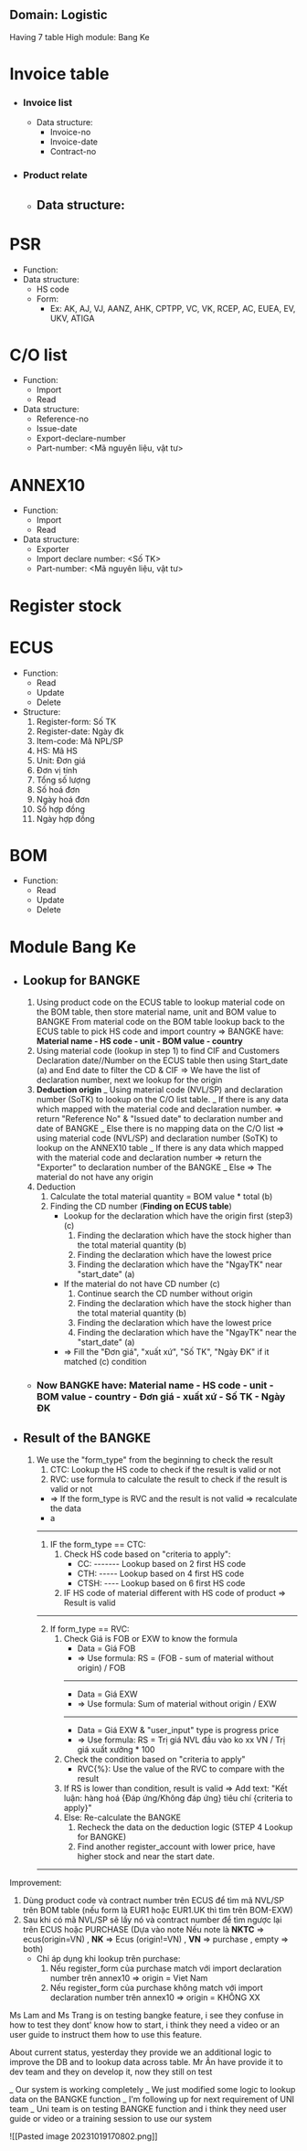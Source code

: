 ## Domain: Logistic

Having 7 table
High module: Bang Ke
# Invoice table
- ### Invoice list
	- Data structure:
		- Invoice-no
		- Invoice-date
		- Contract-no
- ### Product relate
	- Data structure:
		- 
# PSR
- Function:
- Data structure:
	- HS code
	- Form: 
		- Ex: AK, AJ, VJ, AANZ, AHK, CPTPP, VC, VK, RCEP, AC, EUEA, EV, UKV, ATIGA
# C/O list
- Function:
	- Import
	- Read
- Data structure: 
	- Reference-no
	- Issue-date
	- Export-declare-number
	- Part-number: <Mã nguyên liệu, vật tư>
# ANNEX10
- Function: 
	-  Import
	- Read
- Data structure:
	- Exporter
	- Import declare number: <Số TK>
	- Part-number: <Mã nguyên liệu, vật tư>
# Register stock
# ECUS
- Function:
	- Read
	- Update
	- Delete
- Structure:
	1. Register-form: Số TK
	2. Register-date: Ngày đk
	3. Item-code: Mã NPL/SP
	4. HS: Mã HS
	5. Unit: Đơn giá
	6. Đơn vị tính
	7. Tổng số lượng
	8. Số hoá đơn
	9. Ngày hoá đơn
	10. Số hợp đồng
	11. Ngày hợp đồng
# BOM
- Function: 
	- Read
	- Update
	- Delete

# Module Bang Ke
- ## Lookup for BANGKE
	1. Using product code on the ECUS table to lookup material code on the BOM table, then store material name, unit and BOM value to BANGKE
	   From material code on the BOM table lookup back to the ECUS table to pick HS code and import country
	    => BANGKE have: **Material name - HS code - unit - BOM value - country**
	2. Using material code (lookup in step 1) to find CIF and Customers Declaration date//Number on the ECUS table then using Start_date (a) and End date to filter the CD & CIF
	   => We have the list of declaration number, next we lookup for the origin
	3. **Deduction origin** 
	   _ Using material code (NVL/SP) and declaration number (SoTK) to lookup on the C/O list table. 
	   _ If there is any data which mapped with the material code and declaration number.
	   => return "Reference No" & "Issued date" to declaration number and date of BANGKE
	   _ Else there is no mapping data on the C/O list => using material code (NVL/SP) and declaration number (SoTK) to lookup on the ANNEX10 table
		   _ If there is any data which mapped with the material code and declaration number
		   => return the "Exporter" to declaration number of the BANGKE
		   _ Else => The material do not have any origin
	4. Deduction
		1. Calculate the total material quantity = BOM value * total (b)
		2. Finding the CD number (**Finding on ECUS table**)
			- Lookup for the declaration which have the origin first (step3) (c)
				1. Finding the declaration which have the stock higher than the total material quantity (b)
				2. Finding the declaration which have the lowest price
				3. Finding the declaration which have the "NgayTK" near "start_date" (a)
			- If the material do not have CD number (c)
				1. Continue search the CD number without origin
				2. Finding the declaration which have the stock higher than the total material quantity (b)
				3. Finding the declaration which have the lowest price
				4. Finding the declaration which have the "NgayTK" near the "start_date" (a)
			- => Fill the "Đơn giá", "xuất xứ", "Số TK", "Ngày ĐK" if it matched (c) condition
	- ### Now BANGKE have: **Material name - HS code - unit - BOM value - country - Đơn giá - xuất xứ - Số TK - Ngày ĐK**
	  
	  
- ## Result of the BANGKE 
	1. We use the "form_type" from the beginning to check the result
		1. CTC: Lookup the HS code to check if the result is valid or not
		2. RVC: use formula to calculate the result to check if the result is valid or not
		- => If the form_type is RVC and the result is not valid => recalculate the data
		- a
		----------------------------------------------------------------------
		1.  IF the form_type == CTC: 
			1. Check HS code based on "criteria to apply":
				- CC: ------- Lookup based on 2 first HS code
				- CTH: ----- Lookup based on 4 first HS code
				- CTSH: ---- Lookup based on 6 first HS code
			2. IF HS code of material different with HS code of product 
			   => Result is valid
		-----------------------------------------------------------------------
		2. If form_type == RVC:
			1. Check Giá is FOB or EXW to know the formula
			   - Data = Giá FOB 
			   - => Use formula: RS = (FOB - sum of material without origin) / FOB
			   ----------------------------------------------------
			   - Data = Giá EXW
			   - => Use formula: Sum of material without origin / EXW
			   ----------------------------------------------------
			   - Data = Giá EXW & "user_input" type is progress price
			   - => Use formula: RS = Trị giá NVL đầu vào ko xx VN / Trị giá xuất xưởng * 100
			2. Check the condition based on "criteria to apply"
			   + RVC{%}: Use the value of the RVC to compare with the result
			3. If RS is lower than condition, result is valid
			   => Add text: "Kết luận: hàng hoá {Đáp ứng/Không đáp ứng} tiêu chí {criteria to apply}"
			4. Else: Re-calculate the BANGKE
				1. Recheck the data on the deduction logic (STEP 4 Lookup for BANGKE)
				2. Find another register_account with lower price, have higher stock and near the start date.
		-------------------------------------------------------------------------




Improvement:
1. Dùng product code và contract number trên ECUS để tìm mã NVL/SP trên BOM table (nếu form là EUR1 hoặc EUR1.UK thì tìm trên BOM-EXW) 
2. Sau khi có mã NVL/SP sẽ lấy nó và contract number để tìm ngược lại trên ECUS hoặc PURCHASE (Dựa vào note Nếu note là **NKTC** => ecus(origin=VN) , **NK** => Ecus (origin!=VN) , **VN** => purchase , empty => both)
	- Chỉ áp dụng khi lookup trên purchase: 
		1. Nếu register_form của purchase match với import declaration number trên annex10 
		   => origin = Viet Nam
		2. Nếu register_form của purchase không match với import declaration number trên annex10 => origin = KHÔNG XX 

Ms Lam and Ms Trang is on testing bangke feature, i see they confuse in how to test they dont' know how to start, i think they need a video or an user guide to instruct them how to use this feature.

About current status, yesterday they provide we an additional logic to improve the DB and to lookup data across table. Mr Ân have provide it to dev team and they on develop it, now they still on test 

_ Our system is working completely
_ We just modified some logic to lookup data on the BANGKE function 
_ I'm following up for next requirement of UNI team
_ Uni team is on testing BANGKE function and i think they need user guide or video or a training session to use our system 

![[Pasted image 20231019170802.png]]

